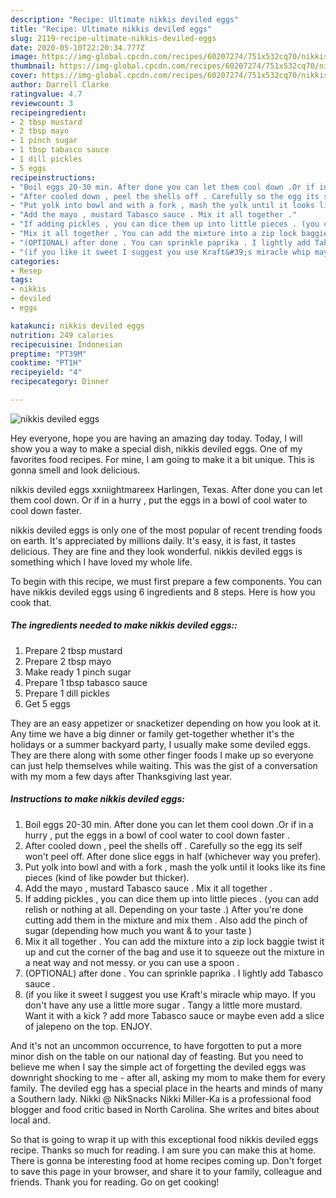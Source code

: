 ```yaml
---
description: "Recipe: Ultimate nikkis deviled eggs"
title: "Recipe: Ultimate nikkis deviled eggs"
slug: 2119-recipe-ultimate-nikkis-deviled-eggs
date: 2020-05-10T22:20:34.777Z
image: https://img-global.cpcdn.com/recipes/60207274/751x532cq70/nikkis-deviled-eggs-recipe-main-photo.jpg
thumbnail: https://img-global.cpcdn.com/recipes/60207274/751x532cq70/nikkis-deviled-eggs-recipe-main-photo.jpg
cover: https://img-global.cpcdn.com/recipes/60207274/751x532cq70/nikkis-deviled-eggs-recipe-main-photo.jpg
author: Darrell Clarke
ratingvalue: 4.7
reviewcount: 3
recipeingredient:
- 2 tbsp mustard
- 2 tbsp mayo
- 1 pinch sugar
- 1 tbsp tabasco sauce
- 1 dill pickles
- 5 eggs
recipeinstructions:
- "Boil eggs 20-30 min. After done you can let them cool down .Or if in a hurry , put the eggs in a bowl of cool water to cool down faster ."
- "After cooled down , peel the shells off . Carefully so the egg its self won&#39;t peel off. After done slice eggs in half (whichever way you prefer)."
- "Put yolk into bowl and with a fork , mash the yolk until it looks like its fine pieces (kind of like powder but thicker)."
- "Add the mayo , mustard Tabasco sauce . Mix it all together ."
- "If adding pickles , you can dice them up into little pieces . (you can add relish or nothing at all. Depending on your taste .) After you&#39;re done cutting add them in the mixture and mix them . Also add the pinch of sugar (depending how much you want &amp; to your taste )"
- "Mix it all together . You can add the mixture into a zip lock baggie twist it up and cut the corner of the bag and use it to squeeze out the mixture in a neat way and not messy. or you can use a spoon ."
- "(OPTIONAL) after done . You can sprinkle paprika . I lightly add Tabasco sauce ."
- "(if you like it sweet I suggest you use Kraft&#39;s miracle whip mayo. If you don&#39;t have any use a little more sugar . Tangy a little more mustard. Want it with a kick ? add more Tabasco sauce or maybe even add a slice of jalepeno on the top. ENJOY."
categories:
- Resep
tags:
- nikkis
- deviled
- eggs

katakunci: nikkis deviled eggs
nutrition: 249 calories
recipecuisine: Indonesian
preptime: "PT39M"
cooktime: "PT1H"
recipeyield: "4"
recipecategory: Dinner

---
```



![nikkis deviled eggs](https://img-global.cpcdn.com/recipes/60207274/751x532cq70/nikkis-deviled-eggs-recipe-main-photo.jpg)

Hey everyone, hope you are having an amazing day today. Today, I will show you a way to make a special dish, nikkis deviled eggs. One of my favorites food recipes. For mine, I am going to make it a bit unique. This is gonna smell and look delicious.

nikkis deviled eggs xxniightmareex Harlingen, Texas. After done you can let them cool down. Or if in a hurry , put the eggs in a bowl of cool water to cool down faster.

nikkis deviled eggs is only one of the most popular of recent trending foods on earth. It's appreciated by millions daily. It's easy, it is fast, it tastes delicious. They are fine and they look wonderful. nikkis deviled eggs is something which I have loved my whole life.


To begin with this recipe, we must first prepare a few components. You can have nikkis deviled eggs using 6 ingredients and 8 steps. Here is how you cook that.

##### The ingredients needed to make nikkis deviled eggs::

1. Prepare 2 tbsp mustard
1. Prepare 2 tbsp mayo
1. Make ready 1 pinch sugar
1. Prepare 1 tbsp tabasco sauce
1. Prepare 1 dill pickles
1. Get 5 eggs


They are an easy appetizer or snacketizer depending on how you look at it. Any time we have a big dinner or family get-together whether it&#39;s the holidays or a summer backyard party, I usually make some deviled eggs. They are there along with some other finger foods I make up so everyone can just help themselves while waiting. This was the gist of a conversation with my mom a few days after Thanksgiving last year. 

##### Instructions to make nikkis deviled eggs:

1. Boil eggs 20-30 min. After done you can let them cool down .Or if in a hurry , put the eggs in a bowl of cool water to cool down faster .
1. After cooled down , peel the shells off . Carefully so the egg its self won&#39;t peel off. After done slice eggs in half (whichever way you prefer).
1. Put yolk into bowl and with a fork , mash the yolk until it looks like its fine pieces (kind of like powder but thicker).
1. Add the mayo , mustard Tabasco sauce . Mix it all together .
1. If adding pickles , you can dice them up into little pieces . (you can add relish or nothing at all. Depending on your taste .) After you&#39;re done cutting add them in the mixture and mix them . Also add the pinch of sugar (depending how much you want &amp; to your taste )
1. Mix it all together . You can add the mixture into a zip lock baggie twist it up and cut the corner of the bag and use it to squeeze out the mixture in a neat way and not messy. or you can use a spoon .
1. (OPTIONAL) after done . You can sprinkle paprika . I lightly add Tabasco sauce .
1. (if you like it sweet I suggest you use Kraft&#39;s miracle whip mayo. If you don&#39;t have any use a little more sugar . Tangy a little more mustard. Want it with a kick ? add more Tabasco sauce or maybe even add a slice of jalepeno on the top. ENJOY.


And it&#39;s not an uncommon occurrence, to have forgotten to put a more minor dish on the table on our national day of feasting. But you need to believe me when I say the simple act of forgetting the deviled eggs was downright shocking to me - after all, asking my mom to make them for every family. The deviled egg has a special place in the hearts and minds of many a Southern lady. Nikki @ NikSnacks Nikki Miller-Ka is a professional food blogger and food critic based in North Carolina. She writes and bites about local and. 

So that is going to wrap it up with this exceptional food nikkis deviled eggs recipe. Thanks so much for reading. I am sure you can make this at home. There is gonna be interesting food at home recipes coming up. Don't forget to save this page in your browser, and share it to your family, colleague and friends. Thank you for reading. Go on get cooking!
